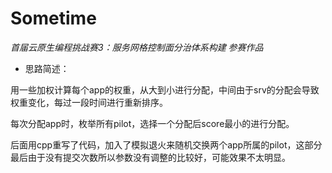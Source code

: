 # Sometime
*首届云原生编程挑战赛3：服务网格控制面分治体系构建* _参赛作品_

* 思路简述：

用一些加权计算每个app的权重，从大到小进行分配，中间由于srv的分配会导致权重变化，每过一段时间进行重新排序。

每次分配app时，枚举所有pilot，选择一个分配后score最小的进行分配。

后面用cpp重写了代码，加入了模拟退火来随机交换两个app所属的pilot，这部分最后由于没有提交次数所以参数没有调整的比较好，可能效果不太明显。
